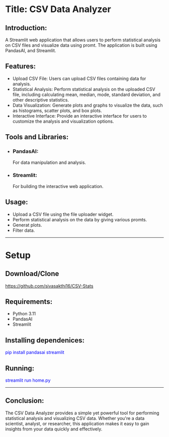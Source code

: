 <h1>Title: CSV Data Analyzer</h1>

<h2>Introduction:</h2>
<p>A Streamlit web application that allows users to perform statistical analysis on CSV files and visualize data using promt. The application is built using PandasAI, and Streamlit.</p>

<h2>Features:</h2>
<ul>
<li>Upload CSV File: Users can upload CSV files containing data for analysis.</li>
<li>Statistical Analysis: Perform statistical analysis on the uploaded CSV file, including calculating mean, median, mode, standard deviation, and other descriptive statistics.</li>
<li>Data Visualization: Generate plots and graphs to visualize the data, such as histograms, scatter plots, and box plots.</li>
<li>Interactive Interface: Provide an interactive interface for users to customize the analysis and visualization options.</li>
</ul>

<h2>Tools and Libraries:</h2>
<ul>
<li><h3>PandasAI:</h3> For data manipulation and analysis.</li>
<li><h3>Streamlit:</h3> For building the interactive web application.</li>
</ul>

<h2>Usage:</h2>
<ul>
<li>Upload a CSV file using the file uploader widget.</li>
<li>Perform statistical analysis on the data by giving various promts.</li>
<li>Generat plots.</li>
<li>Filter data.</li>
</ul>
<hr>

<h1>Setup</h1>
<h2>Download/Clone</h2>
<a href="https://github.com/sivasakthi16/CSV-Stats">https://github.com/sivasakthi16/CSV-Stats</a>

<h2>Requirements:</h2>
<ul>
<li>Python 3.11</li>
<li>PandasAI</li>
<li>Streamlit</li>
</ul>

<h2>Installing dependenices:</h2>
<p style="color:blue;">pip install pandasai streamlit</p>

<h2>Running:</h2>
<p style="color:blue;">streamlit run home.py</p>

<hr>
<h2>Conclusion:</h2>
<p>The CSV Data Analyzer provides a simple yet powerful tool for performing statistical analysis and visualizing CSV data. Whether you're a data scientist, analyst, or researcher, this application makes it easy to gain insights from your data quickly and effectively.</p>
